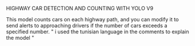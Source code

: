 HIGHWAY CAR DETECTION AND COUNTING WITH YOLO V9

This model counts cars on each highway path, and you can modify it to send alerts to approaching drivers if the number of cars exceeds a specified number.
 " i used the tunisian language in the comments to explain the model "
